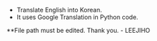 - Translate English into Korean.
- It uses Google Translation in Python code.

**File path must be edited. 
Thank you. - LEEJIHO